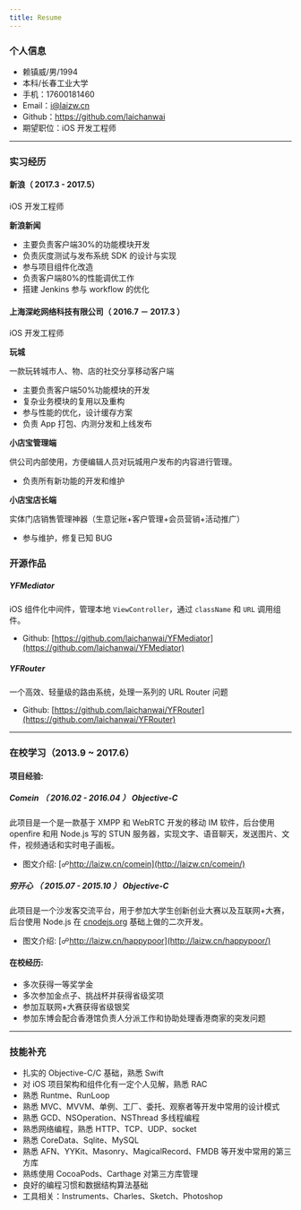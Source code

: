 ```yaml
---
title: Resume
---
```


### 个人信息

 - 赖镇威/男/1994
 - 本科/长春工业大学
 - 手机：17600181460
 - Email：[i@laizw.cn](mailto:i@laizw.cn)
 - Github：https://github.com/laichanwai
 - 期望职位：iOS 开发工程师

-----

### 实习经历

#### 新浪（ 2017.3 - 2017.5）

iOS 开发工程师

**新浪新闻**

- 主要负责客户端30%的功能模块开发
- 负责灰度测试与发布系统 SDK 的设计与实现
- 参与项目组件化改造
- 负责客户端80%的性能调优工作
- 搭建 Jenkins 参与 workflow 的优化

#### 上海深屹网络科技有限公司（ 2016.7 － 2017.3 ）

iOS 开发工程师

**玩城** 

一款玩转城市人、物、店的社交分享移动客户端

- 主要负责客户端50%功能模块的开发
- 复杂业务模块的复用以及重构
- 参与性能的优化，设计缓存方案
- 负责 App 打包、内测分发和上线发布

**小店宝管理端**

供公司内部使用，方便编辑人员对玩城用户发布的内容进行管理。

- 负责所有新功能的开发和维护

**小店宝店长端**

实体门店销售管理神器（生意记账+客户管理+会员营销+活动推广）

- 参与维护，修复已知 BUG

### 开源作品

##### YFMediator

iOS 组件化中间件，管理本地 `ViewController`，通过 `className` 和 `URL` 调用组件。

- Github: [https://github.com/laichanwai/YFMediator](https://github.com/laichanwai/YFMediator)

##### YFRouter

一个高效、轻量级的路由系统，处理一系列的 URL Router 问题

- Github: [https://github.com/laichanwai/YFRouter](https://github.com/laichanwai/YFRouter)

-----

### 在校学习（2013.9 ~ 2017.6）

#### 项目经验:

##### Comein （ 2016.02 - 2016.04 ） Objective-C 

此项目是一个是一款基于 XMPP 和 WebRTC 开发的移动 IM 软件，后台使用 openfire 和用 Node.js 写的 STUN 服务器，实现文字、语音聊天，发送图片、文件，视频通话和实时电子画板。

- 图文介绍: [☍http://laizw.cn/comein](http://laizw.cn/comein/)

##### 穷开心 （ 2015.07 - 2015.10 ） Objective-C  

此项目是一个沙发客交流平台，用于参加大学生创新创业大赛以及互联网+大赛，后台使用 Node.js 在 [cnodejs.org](https://github.com/cnodejs/nodeclub) 基础上做的二次开发。

- 图文介绍: [☍http://laizw.cn/happypoor](http://laizw.cn/happypoor/)

#### 在校经历:

- 多次获得一等奖学金
- 多次参加金点子、挑战杯并获得省级奖项
- 参加互联网+大赛获得省级银奖
- 参加东博会配合香港馆负责人分派工作和协助处理香港商家的突发问题

-----

### 技能补充

- 扎实的 Objective-C/C 基础，熟悉 Swift
- 对 iOS 项目架构和组件化有一定个人见解，熟悉 RAC
- 熟悉 Runtme、RunLoop
- 熟悉 MVC、MVVM、单例、工厂、委托、观察者等开发中常用的设计模式
- 熟悉 GCD、NSOperation、NSThread 多线程编程
- 熟悉网络编程，熟悉 HTTP、TCP、UDP、socket
- 熟悉 CoreData、Sqlite、MySQL
- 熟悉 AFN、YYKit、Masonry、MagicalRecord、FMDB 等开发中常用的第三方库
- 熟练使用 CocoaPods、Carthage 对第三方库管理
- 良好的编程习惯和数据结构算法基础
- 工具相关：Instruments、Charles、Sketch、Photoshop


